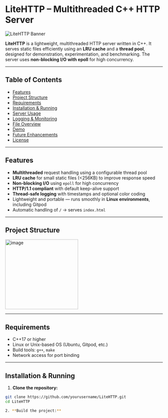 # LiteHTTP – Multithreaded C++ HTTP Server

![LiteHTTP Banner](https://img.shields.io/badge/LiteHTTP-C++-blue?style=flat-square)

**LiteHTTP** is a lightweight, multithreaded HTTP server written in C++. It serves static files efficiently using an **LRU cache** and a **thread pool**, designed for demonstration, experimentation, and benchmarking. The server uses **non-blocking I/O with epoll** for high concurrency.

---

## Table of Contents

- [Features](#features)  
- [Project Structure](#project-structure)  
- [Requirements](#requirements)  
- [Installation & Running](#installation--running)  
- [Server Usage](#server-usage)  
- [Logging & Monitoring](#logging--monitoring)  
- [File Overview](#file-overview)  
- [Demo](#demo)  
- [Future Enhancements](#future-enhancements)  
- [License](#license)  

---

## Features

-  **Multithreaded** request handling using a configurable thread pool  
-  **LRU cache** for small static files (<256KB) to improve response speed  
-  **Non-blocking I/O** using `epoll` for high concurrency  
-  **HTTP/1.1 compliant** with default keep-alive support  
-  **Thread-safe logging** with timestamps and optional color coding  
-  Lightweight and portable — runs smoothly in **Linux environments**, including Gitpod  
-  Automatic handling of `/` → serves `index.html`  

---

## Project Structure
<img width="233" height="223" alt="image" src="https://github.com/user-attachments/assets/d7bf219a-0def-4d2b-8999-ee4991cba0c9" />


---

## Requirements

- C++17 or higher  
- Linux or Unix-based OS (Ubuntu, Gitpod, etc.)  
- Build tools: `g++`, `make`  
- Network access for port binding  

---

## Installation & Running

1. **Clone the repository:**

```bash
git clone https://github.com/yourusername/LiteHTTP.git
cd LiteHTTP

2. **Build the project:**
